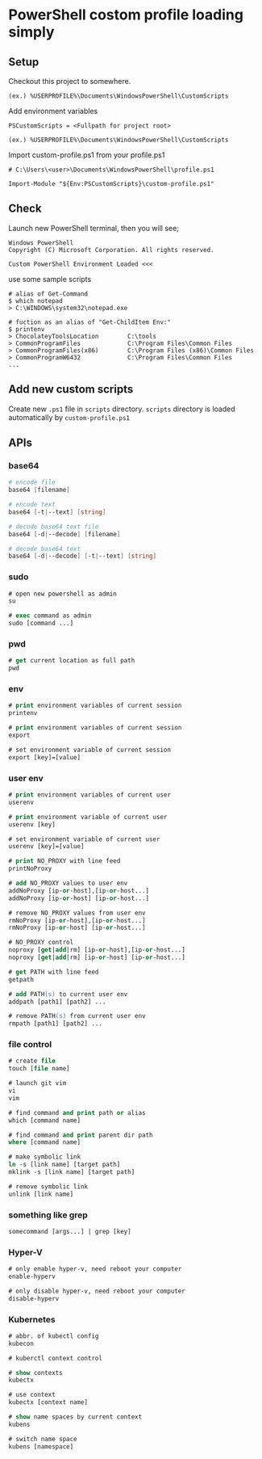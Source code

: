 # PowerShell costom profile loading simply

## Setup

Checkout this project to somewhere.

```
(ex.) %USERPROFILE%\Documents\WindowsPowerShell\CustomScripts
```

Add environment variables

```
PSCustomScripts = <Fullpath for project root>

(ex.) %USERPROFILE%\Documents\WindowsPowerShell\CustomScripts
```

Import custom-profile.ps1 from your profile.ps1

```
# C:\Users\<user>\Documents\WindowsPowerShell\profile.ps1

Import-Module "${Env:PSCustomScripts}\custom-profile.ps1"
```

## Check

Launch new PowerShell terminal, then you will see;

```
Windows PowerShell
Copyright (C) Microsoft Corporation. All rights reserved.

Custom PowerShell Environment Loaded <<<
```

use some sample scripts

```
# alias of Get-Command
$ which notepad
> C:\WINDOWS\system32\notepad.exe

# fuction as an alias of "Get-ChildItem Env:"
$ printenv
> ChocolateyToolsLocation        C:\tools
> CommonProgramFiles             C:\Program Files\Common Files
> CommonProgramFiles(x86)        C:\Program Files (x86)\Common Files
> CommonProgramW6432             C:\Program Files\Common Files
...
```

## Add new custom scripts

Create new `.ps1` file in `scripts` directory. `scripts` directory is loaded automatically by `custom-profile.ps1`

## APIs

### base64

```powershell
# encode file
base64 [filename]

# encode text
base64 [-t|--text] [string]

# decode base64 text file
base64 [-d|--decode] [filename]

# decode base64 text
base64 [-d|--decode] [-t|--text] [string]
```

### sudo

```ps
# open new powershell as admin
su

# exec command as admin
sudo [command ...]
```

### pwd

```ps
# get current location as full path
pwd
```

### env

```ps
# print environment variables of current session
printenv

# print environment variables of current session
export

# set environment variable of current session
export [key]=[value]
```

### user env

```ps
# print environment variables of current user
userenv

# print environment variable of current user
userenv [key]

# set environment variable of current user
userenv [key]=[value]

# print NO_PROXY with line feed
printNoProxy

# add NO_PROXY values to user env
addNoProxy [ip-or-host],[ip-or-host...]
addNoProxy [ip-or-host] [ip-or-host...]

# remove NO_PROXY values from user env
rmNoProxy [ip-or-host],[ip-or-host...]
rmNoProxy [ip-or-host] [ip-or-host...]

# NO_PROXY control
noproxy [get|add|rm] [ip-or-host],[ip-or-host...]
noproxy [get|add|rm] [ip-or-host] [ip-or-host...]

# get PATH with line feed
getpath

# add PATH(s) to current user env
addpath [path1] [path2] ...

# remove PATH(s) from current user env
rmpath [path1] [path2] ...
```

### file control

```ps
# create file
touch [file name]

# launch git vim
vi
vim

# find command and print path or alias
which [command name]

# find command and print parent dir path
where [command name]

# make symbolic link
ln -s [link name] [target path]
mklink -s [link name] [target path]

# remove symbolic link
unlink [link name]
```

### something like grep

```ps
somecommand [args...] | grep [key]
```

### Hyper-V

```ps
# only enable hyper-v, need reboot your computer
enable-hyperv

# only disable hyper-v, need reboot your computer
disable-hyperv
```

### Kubernetes

```ps
# abbr. of kubectl config
kubecon

# kuberctl context control

# show contexts
kubectx

# use context
kubectx [context name]

# show name spaces by current context
kubens

# switch name space
kubens [namespace]
```
